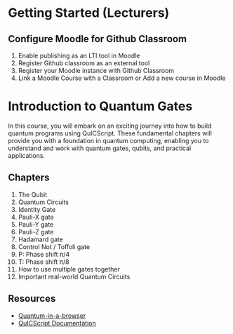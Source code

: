 # Getting Started (Lecturers)

## Configure Moodle for Github Classroom

1. Enable publishing as an LTI tool in Moodle
2. Register Github classroom as an external tool
3. Register your Moodle instance with Github Classroom
4. Link a Moodle Course with a Classroom or Add a new course in Moodle 

# Introduction to Quantum Gates
In this course, you will embark on an exciting journey into how to build quantum programs using QuICScript. These fundamental chapters will provide you with a foundation in quantum computing, enabling you to understand and work with quantum gates, qubits, and practical applications.

## Chapters
1. The Qubit
2. Quantum Circuits
3. Identity Gate
4. Pauli-X gate
5. Pauli-Y gate
6. Pauli-Z gate
7. Hadamard gate
8. Control Not / Toffoli gate
9. P: Phase shift π/4
10. T: Phase shift π/8
11. How to use multiple gates together
12. Important real-world Quantum Circuits
 
## Resources

 - [Quantum-in-a-browser](https://pqcee.github.io/QuICScript/)
 - [QuICScript Documentation](https://pqcee.github.io/QuICScript-manual/)




